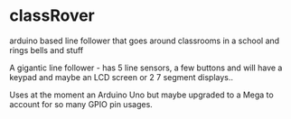 # classRover
arduino based line follower that goes around classrooms in a school and rings bells and stuff

A gigantic line follower - has 5 line sensors, a few buttons and will have a keypad and maybe an LCD screen or 2 7 segment displays..

Uses at the moment an Arduino Uno but maybe upgraded to a Mega to account for so many GPIO pin usages.


